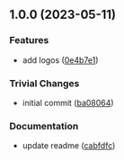 ## 1.0.0 (2023-05-11)


### Features

* add logos ([0e4b7e1](https://github.com/ipfs-shipyard/helia-css/commit/0e4b7e1fcbffdb924607714f7bbda988b4dfe1de))


### Trivial Changes

* initial commit ([ba08064](https://github.com/ipfs-shipyard/helia-css/commit/ba0806478a8de7ac2e4a69419865b294b0ee547a))


### Documentation

* update readme ([cabfdfc](https://github.com/ipfs-shipyard/helia-css/commit/cabfdfc606a4f513cd16ae0d51255081ed729e2a))
